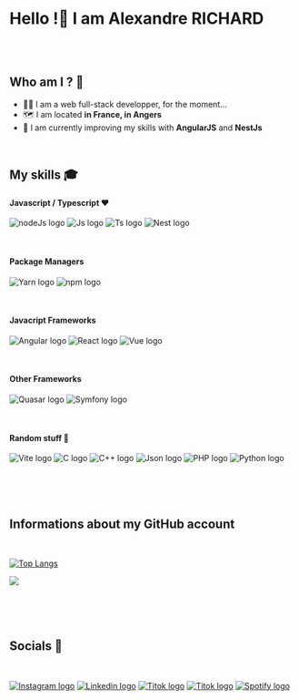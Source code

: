 <h1>Hello !👋 I am Alexandre RICHARD </h1>
<br><br>
<h2>Who am I ? 🤔</h2>

<ul>
  <li>👨‍💻 I am a web full-stack developper, for the moment...</li>
  <li>🗺️ I am located <b>in France, in Angers</b></li>
  <li>🧠 I am currently improving my skills with <b>AngularJS</b> and <b>NestJs</b></li>
</ul><br>

<h2>My skills 🎓</h2>


<h4>Javascript / Typescript ❤️</h4>
<p>
  <img src="https://img.shields.io/badge/Node.js-339933?style=for-the-badge&logo=nodedotjs&logoColor=white" alt="nodeJs logo"/>
  <img src="https://img.shields.io/badge/JavaScript-323330?style=for-the-badge&logo=javascript&logoColor=F7DF1E" alt="Js logo"/>
  <img src="https://img.shields.io/badge/TypeScript-007ACC?style=for-the-badge&logo=typescript&logoColor=white" alt="Ts logo"/>
  <img src="https://img.shields.io/badge/nestjs-%23E0234E.svg?style=for-the-badge&logo=nestjs&logoColor=white" alt="Nest logo" />
</p>
<br>


<h4>Package Managers</h4>
<p>
  <img src="https://img.shields.io/badge/Yarn-2C8EBB?style=for-the-badge&logo=yarn&logoColor=white" alt="Yarn logo"/>
  <img src="https://img.shields.io/badge/npm-CB3837?style=for-the-badge&logo=npm&logoColor=white" alt="npm logo" />
</p>
<br>


<h4>Javacript Frameworks</h4>
<p>
  <img src="https://img.shields.io/badge/Angular-DD0031?style=for-the-badge&logo=angular&logoColor=white" alt="Angular logo" />
   <img src="https://img.shields.io/badge/React-20232A?style=for-the-badge&logo=react&logoColor=61DAFB" alt="React logo" />
  <img src="https://img.shields.io/badge/Vue.js-35495E?style=for-the-badge&logo=vuedotjs&logoColor=4FC08D" alt="Vue logo" />
</p>
<br>


<h4>Other Frameworks</h4>
<p>
  <img src="https://img.shields.io/badge/Quasar-1976D2?style=for-the-badge&logo=quasar&logoColor=white" alt="Quasar logo" />
  <img src="https://img.shields.io/badge/Symfony-000000?style=for-the-badge&logo=Symfony&logoColor=white" alt="Symfony logo" />
</p>
<br>


<h4>Random stuff 🤌</h4>
<p>
  <img src="https://img.shields.io/badge/Vite-B73BFE?style=for-the-badge&logo=vite&logoColor=FFD62E" alt="Vite logo"/>
  <img src="https://img.shields.io/badge/C-00599C?style=for-the-badge&logo=c&logoColor=white" alt="C logo"/>
  <img src="https://img.shields.io/badge/C%2B%2B-00599C?style=for-the-badge&logo=c%2B%2B&logoColor=white" alt="C++ logo"/>
  <img src="https://img.shields.io/badge/json-5E5C5C?style=for-the-badge&logo=json&logoColor=white" alt="Json logo"/>
  <img src="https://img.shields.io/badge/PHP-777BB4?style=for-the-badge&logo=php&logoColor=white" alt="PHP logo"/>
  <img src="https://img.shields.io/badge/Python-FFD43B?style=for-the-badge&logo=python&logoColor=blue" alt="Python logo"/>
</p><br><br><br>

<h2>Informations about my GitHub account</h2>
<br>

[![Top Langs](https://github-readme-stats.vercel.app/api/top-langs/?username=AlexandreRichrd&theme=material-palenight)](https://github.com/anuraghazra/github-readme-stats)
<br>

<img src="https://github-readme-stats.vercel.app/api?username=AlexandreRichrd&show_icons=true&theme=material-palenight" />

<br><br><br>

<h2>Socials 💬</h2>
<br>
<p>
  <a href="https://instagram.com/alexandre_richrd?igshid=ZDdkNTZiNTM="><img src="https://img.shields.io/badge/Instagram-E4405F?style=for-the-badge&logo=instagram&logoColor=white" alt="Instagram logo"/></a>
  <a href="https://www.linkedin.com/in/alexandre-richard-5035a3194/"><img src="https://img.shields.io/badge/LinkedIn-0077B5?style=for-the-badge&logo=linkedin&logoColor=white" alt="Linkedin logo"/></a>
  <a href="https://www.tiktok.com/@escanor_sw"><img src="https://img.shields.io/badge/TikTok-000000?style=for-the-badge&logo=tiktok&logoColor=white" alt="Titok logo"/></a>
  <a href="https://dev.to/alexandrerichrd"><img src="https://img.shields.io/badge/dev.to-0A0A0A?style=for-the-badge&logo=devdotto&logoColor=white" alt="Titok logo"/></a>
  <a href="https://open.spotify.com/user/4m3m55aqax57uj833so9m4x7k?si=6863fa544aaf43fb"><img src="https://img.shields.io/badge/Spotify-1ED760?&style=for-the-badge&logo=spotify&logoColor=white" alt="Spotify logo"/></a>
  
</p>

 <!--
<p>
  <img src="https://github-readme-stats.vercel.app/api/top-langs/?username=AlexandreRichrd&layout=compact" />
</p>
 
**AlexandreRichrd/AlexandreRichrd** is a ✨ _special_ ✨ repository because its `README.md` (this file) appears on your GitHub profile.

Here are some ideas to get you started:

- 🔭 I’m currently working on ...
- 🌱 I’m currently learning ...
- 👯 I’m looking to collaborate on ...
- 🤔 I’m looking for help with ...
- 💬 Ask me about ...
- 📫 How to reach me: ...
- 😄 Pronouns: ...
- ⚡ Fun fact: ...
-->
